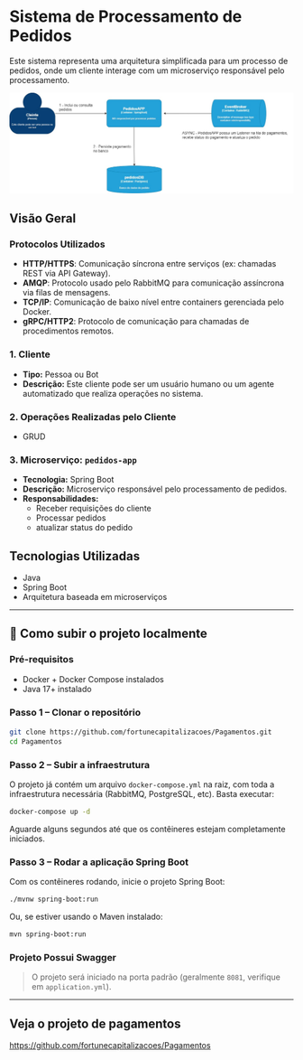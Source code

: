 # Sistema de Processamento de Pedidos

Este sistema representa uma arquitetura simplificada para um processo de pedidos, onde um cliente interage com um microserviço responsável pelo processamento.

![Diagrama da Arquitetura](https://raw.githubusercontent.com/fortunecapitalizacoes/Pedidos/refs/heads/main/Pedido.jpg)

## Visão Geral

### Protocolos Utilizados

- **HTTP/HTTPS**: Comunicação síncrona entre serviços (ex: chamadas REST via API Gateway).
- **AMQP**: Protocolo usado pelo RabbitMQ para comunicação assíncrona via filas de mensagens.
- **TCP/IP**: Comunicação de baixo nível entre containers gerenciada pelo Docker.
- **gRPC/HTTP2**: Protocolo de comunicação para chamadas de procedimentos remotos.

### 1. Cliente
- **Tipo:** Pessoa ou Bot
- **Descrição:** Este cliente pode ser um usuário humano ou um agente automatizado que realiza operações no sistema.

### 2. Operações Realizadas pelo Cliente
- GRUD

### 3. Microserviço: `pedidos-app`
- **Tecnologia:** Spring Boot
- **Descrição:** Microserviço responsável pelo processamento de pedidos.
- **Responsabilidades:**
  - Receber requisições do cliente
  - Processar pedidos
  - atualizar status do pedido

## Tecnologias Utilizadas
- Java
- Spring Boot
- Arquitetura baseada em microserviços
---

## 🚀 Como subir o projeto localmente

### Pré-requisitos

- Docker + Docker Compose instalados
- Java 17+ instalado

### Passo 1 – Clonar o repositório

```bash
git clone https://github.com/fortunecapitalizacoes/Pagamentos.git
cd Pagamentos
```

### Passo 2 – Subir a infraestrutura

O projeto já contém um arquivo `docker-compose.yml` na raiz, com toda a infraestrutura necessária (RabbitMQ, PostgreSQL, etc). Basta executar:

```bash
docker-compose up -d
```

Aguarde alguns segundos até que os contêineres estejam completamente iniciados.

### Passo 3 – Rodar a aplicação Spring Boot

Com os contêineres rodando, inicie o projeto Spring Boot:

```bash
./mvnw spring-boot:run
```

Ou, se estiver usando o Maven instalado:

```bash
mvn spring-boot:run
```
### Projeto Possui Swagger
> O projeto será iniciado na porta padrão (geralmente `8081`, verifique em `application.yml`).

---

## Veja o projeto de pagamentos

https://github.com/fortunecapitalizacoes/Pagamentos




